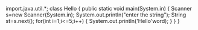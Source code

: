 import.java.util.*;
class Hello
{
public static void main(System.in)
{
Scanner s=new Scanner(System.in);
System.out.println("enter the string");
String st=s.next();
for(int i=1;i<=5;i++)
{
System.out.println('Hello'word);
}
}
}
